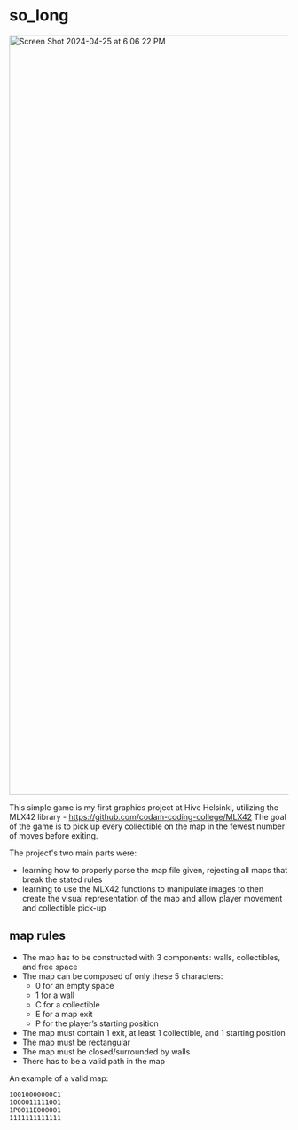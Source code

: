 # so_long

<img width="1368" alt="Screen Shot 2024-04-25 at 6 06 22 PM" src="https://github.com/Monsieur-Verdoux/so_long/assets/140087779/a1f0c3ed-7891-4dd6-a6b6-a0f015b85718">

This simple game is my first graphics project at Hive Helsinki, utilizing the MLX42 library - https://github.com/codam-coding-college/MLX42
The goal of the game is to pick up every collectible on the map in the fewest number of moves before exiting. 

The project's two main parts were:
- learning how to properly parse the map file given, rejecting all maps that break the stated rules
- learning to use the MLX42 functions to manipulate images to then create the visual representation of the map and allow player movement and collectible pick-up

## map rules

- The map has to be constructed with 3 components: walls, collectibles, and free space
- The map can be composed of only these 5 characters:
    - 0 for an empty space
    - 1 for a wall
    - C for a collectible
    - E for a map exit
    - P for the player’s starting position
- The map must contain 1 exit, at least 1 collectible, and 1 starting position
- The map must be rectangular
- The map must be closed/surrounded by walls
- There has to be a valid path in the map

An example of a valid map:

```1111111111111
10010000000C1
1000011111001
1P0011E000001
1111111111111
